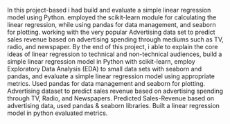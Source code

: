 In this project-based i had build and evaluate a simple linear regression model using Python.  employed the scikit-learn module for calculating the linear regression, while using pandas for data management, and seaborn for plotting. working with the very popular Advertising data set to predict sales revenue based on advertising spending through mediums such as TV, radio, and newspaper. By the end of this project, i able to explain the core ideas of linear regression to technical and non-technical audiences, build a simple linear regression model in Python with scikit-learn, employ Exploratory Data Analysis (EDA) to small data sets with seaborn and pandas, and evaluate a simple linear regression model using appropriate metrics.
Used pandas for data management and seaborn for plotting. Advertising dataset to predict sales revenue based on advertising spending through TV, Radio, and Newspapers. Predicted Sales-Revenue based on advertising data, used pandas & seaborn libraries. Built a linear regression model in python evaluated metrics.

